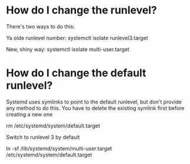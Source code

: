 How do I change the runlevel?
=============================
There's two ways to do this:

Ya olde runlevel number:  systemctl isolate runlevel3.target 


New, shiny way: systemctl isolate multi-user.target


How do I change the default runlevel? 
=====================================

Systemd uses symlinks to point to the default runlevel, but don't provide any method to do this.
You have to delete the existing symlink first before creating a new one

 rm /etc/systemd/system/default.target 

Switch to runlevel 3 by default

 ln -sf /lib/systemd/system/multi-user.target /etc/systemd/system/default.target 

